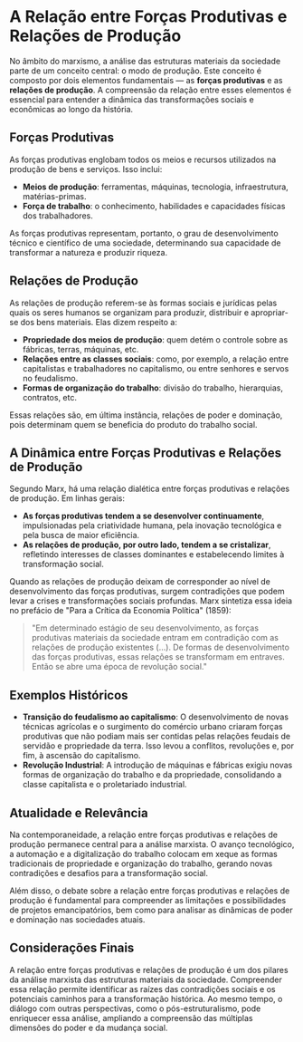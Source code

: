# A Relação entre Forças Produtivas e Relações de Produção

No âmbito do marxismo, a análise das estruturas materiais da sociedade parte de um conceito central: o modo de produção. Este conceito é composto por dois elementos fundamentais — as **forças produtivas** e as **relações de produção**. A compreensão da relação entre esses elementos é essencial para entender a dinâmica das transformações sociais e econômicas ao longo da história.

## Forças Produtivas

As forças produtivas englobam todos os meios e recursos utilizados na produção de bens e serviços. Isso inclui:

- **Meios de produção**: ferramentas, máquinas, tecnologia, infraestrutura, matérias-primas.
- **Força de trabalho**: o conhecimento, habilidades e capacidades físicas dos trabalhadores.

As forças produtivas representam, portanto, o grau de desenvolvimento técnico e científico de uma sociedade, determinando sua capacidade de transformar a natureza e produzir riqueza.

## Relações de Produção

As relações de produção referem-se às formas sociais e jurídicas pelas quais os seres humanos se organizam para produzir, distribuir e apropriar-se dos bens materiais. Elas dizem respeito a:

- **Propriedade dos meios de produção**: quem detém o controle sobre as fábricas, terras, máquinas, etc.
- **Relações entre as classes sociais**: como, por exemplo, a relação entre capitalistas e trabalhadores no capitalismo, ou entre senhores e servos no feudalismo.
- **Formas de organização do trabalho**: divisão do trabalho, hierarquias, contratos, etc.

Essas relações são, em última instância, relações de poder e dominação, pois determinam quem se beneficia do produto do trabalho social.

## A Dinâmica entre Forças Produtivas e Relações de Produção

Segundo Marx, há uma relação dialética entre forças produtivas e relações de produção. Em linhas gerais:

- **As forças produtivas tendem a se desenvolver continuamente**, impulsionadas pela criatividade humana, pela inovação tecnológica e pela busca de maior eficiência.
- **As relações de produção, por outro lado, tendem a se cristalizar**, refletindo interesses de classes dominantes e estabelecendo limites à transformação social.

Quando as relações de produção deixam de corresponder ao nível de desenvolvimento das forças produtivas, surgem contradições que podem levar a crises e transformações sociais profundas. Marx sintetiza essa ideia no prefácio de "Para a Crítica da Economia Política" (1859):

> "Em determinado estágio de seu desenvolvimento, as forças produtivas materiais da sociedade entram em contradição com as relações de produção existentes (...). De formas de desenvolvimento das forças produtivas, essas relações se transformam em entraves. Então se abre uma época de revolução social."

## Exemplos Históricos

- **Transição do feudalismo ao capitalismo**: O desenvolvimento de novas técnicas agrícolas e o surgimento do comércio urbano criaram forças produtivas que não podiam mais ser contidas pelas relações feudais de servidão e propriedade da terra. Isso levou a conflitos, revoluções e, por fim, à ascensão do capitalismo.
- **Revolução Industrial**: A introdução de máquinas e fábricas exigiu novas formas de organização do trabalho e da propriedade, consolidando a classe capitalista e o proletariado industrial.

## Atualidade e Relevância

Na contemporaneidade, a relação entre forças produtivas e relações de produção permanece central para a análise marxista. O avanço tecnológico, a automação e a digitalização do trabalho colocam em xeque as formas tradicionais de propriedade e organização do trabalho, gerando novas contradições e desafios para a transformação social.

Além disso, o debate sobre a relação entre forças produtivas e relações de produção é fundamental para compreender as limitações e possibilidades de projetos emancipatórios, bem como para analisar as dinâmicas de poder e dominação nas sociedades atuais.

## Considerações Finais

A relação entre forças produtivas e relações de produção é um dos pilares da análise marxista das estruturas materiais da sociedade. Compreender essa relação permite identificar as raízes das contradições sociais e os potenciais caminhos para a transformação histórica. Ao mesmo tempo, o diálogo com outras perspectivas, como o pós-estruturalismo, pode enriquecer essa análise, ampliando a compreensão das múltiplas dimensões do poder e da mudança social.